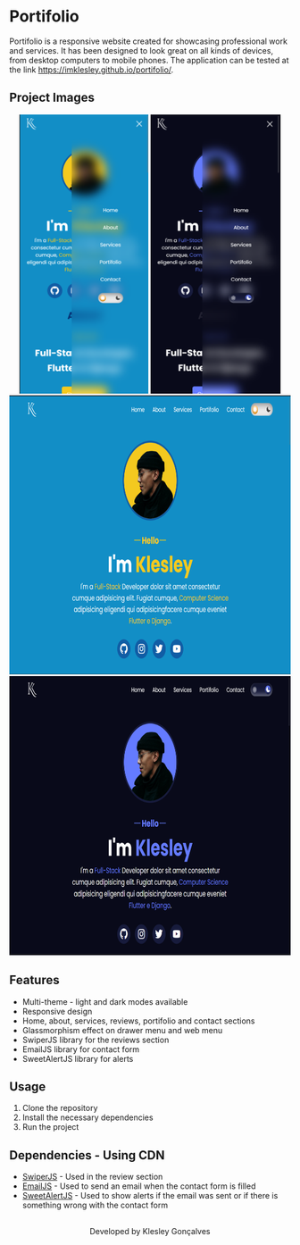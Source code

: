 ﻿# Portifolio

Portifolio is a responsive website created for showcasing professional work and services. It has been designed to look great on all kinds of devices, from desktop computers to mobile phones. The application can be tested at the link https://imklesley.github.io/portifolio/.


## Project Images
<div align="center">
    <span>
        <img src="./github/assets/mobile_light_opened_side_menu.png" height=500 />
        <img src="./github/assets/mobile_dark_opened_side_menu.png" height=500 />
    </span> 
    <span>
        <img src="./github/assets/resumed_desktop__light_version.png" height=500  />
        <img src="./github/assets/resumed_desktop__dark_version.png" height=500  />
    </span>
    
</div>

## Features

* Multi-theme - light and dark modes available
* Responsive design
* Home, about, services, reviews, portifolio and contact sections
* Glassmorphism effect on drawer menu and web menu
* SwiperJS library for the reviews section
* EmailJS library for contact form
* SweetAlertJS library for alerts

## Usage

1. Clone the repository
2. Install the necessary dependencies
3. Run the project

## Dependencies - Using CDN

* [SwiperJS](https://swiperjs.com/) - Used in the review section
* [EmailJS](https://www.emailjs.com/) - Used to send an email when the contact form is filled
* [SweetAlertJS](https://sweetalert.js.org/) - Used to show alerts if the email was sent or if there is something wrong with the contact form


##

<p align="center">Developed by <span color="#007DFF" >Klesley Gonçalves</span></p>
